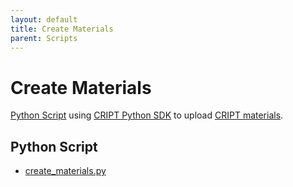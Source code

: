 ```yaml
---
layout: default
title: Create Materials
parent: Scripts
---
```


# Create Materials

[Python Script](./python_sdk_scripts/create_materials/create_materials.py) using [CRIPT Python SDK](https://c-accel-cript.github.io/cript/) to upload [CRIPT materials](http://criptapp.org/material).

## Python Script

* [create_materials.py](./python_sdk_scripts/create_materials/create_materials.py)
